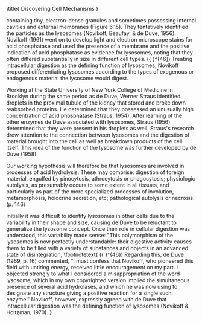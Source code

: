 \title{
Discovering Cell Mechanisms
}

containing tiny, electron-dense granules and sometimes possessing internal cavities and external membranes (Figure 6.15). They tentatively identified the particles as the lysosomes (Novikoff, Beaufay, \& de Duve, 1956). Novikoff (1961) went on to develop light and electron microscope stains for acid phosphatase and used the presence of a membrane and the positive indication of acid phosphatase as evidence for lysosomes, noting that they often differed substantially in size in different cell types. \({ }^{46}\) Treating intracellular digestion as the defining function of lysosomes, Novikoff proposed differentiating lysosomes according to the types of exogenous or endogenous material the lysosome would digest.

Working at the State University of New York College of Medicine in Brooklyn during the same period as de Duve, Werner Straus identified droplets in the proximal tubule of the kidney that stored and broke down reabsorbed proteins. He determined that they possessed an unusually high concentration of acid phosphatase (Straus, 1954). After learning of the other enzymes de Duve associated with lysosomes, Straus (1956) determined that they were present in his droplets as well. Straus's research drew attention to the connection between lysosomes and the digestion of material brought into the cell as well as breakdown products of the cell itself. This idea of the function of the lysosome was further developed by de Duve (1958):

Our working hypothesis will therefore be that lysosomes are involved in processes of acid hydrolysis. These may comprise: digestion of foreign material, engulfed by pinocytosis, athrocytosis or phagocytosis; physiologic autolysis, as presumably occurs to some extent in all tissues, and particularly as part of the more specialized processes of involution, metamorphosis, holocrine secretion, etc; pathological autolysis or necrosis. (p. 146)

Initially it was difficult to identify lysosomes in other cells due to the variability in their shape and size, causing de Duve to be reluctant to generalize the lysosome concept. Once their role in cellular digestion was understood, this variability made sense: "This polymorphism of the lysosomes is now perfectly understandable: their digestive activity causes them to be filled with a variety of substances and objects in an advanced state of disintegration,
\footnotetext{
\({ }^{46}\) Regarding this, de Duve (1969, p. 16) commented, "I must confess that Novikoff, who pioneered this field with untiring energy, received little encouragement on my part. I objected strongly to what I considered a misappropriation of the word lysosome, which in my own copyrighted version implied the simultaneous presence of several acid hydrolases, and which he was now using to designate any structure giving a positive reaction for a single such enzyme." Novikoff, however, expressly agreed with de Duve that intracellular digestion was the defining function of lysosomes (Novikoff \& Holtzman, 1970).
}